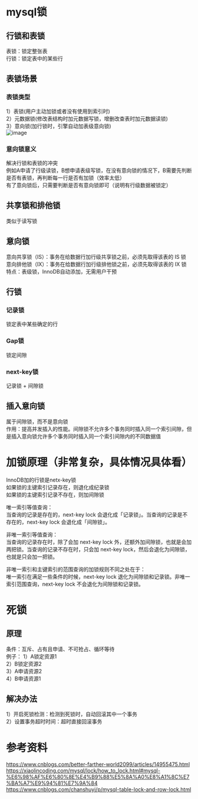 # mysql锁
## 行锁和表锁
表锁：锁定整张表  
行锁：锁定表中的某些行  

## 表锁场景
### 表锁类型
1）表锁(用户主动加锁或者没有使用到索引时)  
2）元数据锁(修改表结构时加元数据写锁，增删改查表时加元数据读锁)  
3）意向锁(加行锁时，引擎自动加表级意向锁)  
![image](https://github.com/user-attachments/assets/ea89dbae-1499-4e91-8611-27b508f93017)

### 意向锁意义
解决行锁和表锁的冲突  
例如A申请了行级读锁，B想申请表级写锁，在没有意向锁的情况下，B需要先判断是否有表锁，再判断每一行是否有加锁（效率太低）  
有了意向锁后，只需要判断是否有意向锁即可（说明有行级数据被锁定）  


## 共享锁和排他锁
类似于读写锁  

## 意向锁
意向共享锁（IS）：事务在给数据行加行级共享锁之前，必须先取得该表的 IS 锁  
意向排他锁（IX）：事务在给数据行加行级排他锁之前，必须先取得该表的 IX 锁   
特点：表级锁，InnoDB自动添加，无需用户干预  

## 行锁
### 记录锁
锁定表中某些确定的行  

### Gap锁
锁定间隙  

### next-key锁
记录锁 + 间隙锁

## 插入意向锁
属于间隙锁，而不是意向锁   
作用：提高并发插入的性能。间隙锁不允许多个事务同时插入同一个索引间隙，但是插入意向锁允许多个事务同时插入同一个索引间隙内的不同数据值   


# 加锁原理（非常复杂，具体情况具体看）
InnoDB加的行锁是netx-key锁  
如果锁的主键索引记录存在，则退化成纪录锁  
如果锁的主键索引记录不存在，则加间隙锁  

唯一索引等值查询：  
当查询的记录是存在的，next-key lock 会退化成「记录锁」。当查询的记录是不存在的，next-key lock 会退化成「间隙锁」。  

非唯一索引等值查询：  
当查询的记录存在时，除了会加 next-key lock 外，还额外加间隙锁，也就是会加两把锁。当查询的记录不存在时，只会加 next-key lock，然后会退化为间隙锁，也就是只会加一把锁。  

非唯一索引和主键索引的范围查询的加锁规则不同之处在于：  
唯一索引在满足一些条件的时候，next-key lock 退化为间隙锁和记录锁。非唯一索引范围查询，next-key lock 不会退化为间隙锁和记录锁。  

# 死锁
## 原理
条件：互斥、占有且申请、不可抢占、循环等待  
例子： 
1）A锁定资源1  
2）B锁定资源2  
3）A申请资源2  
4）B申请资源1  

## 解决办法
1）开启死锁检测：检测到死锁时，自动回滚其中一个事务  
2）设置事务超时时间：超时直接回滚事务  


# 参考资料
https://www.cnblogs.com/better-farther-world2099/articles/14955475.html  
https://xiaolincoding.com/mysql/lock/how_to_lock.html#mysql-%E6%98%AF%E6%80%8E%E4%B9%88%E5%8A%A0%E8%A1%8C%E7%BA%A7%E9%94%81%E7%9A%84
https://www.cnblogs.com/chanshuyi/p/mysql-table-lock-and-row-lock.html
